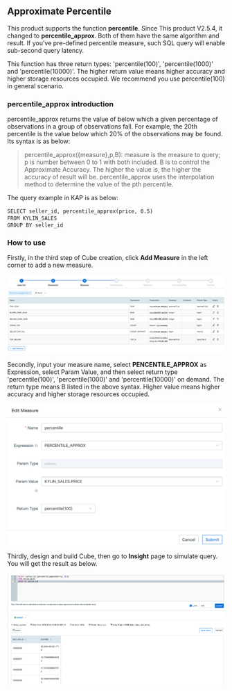 ## Approximate Percentile

This product supports the function **percentile**. Since This product V2.5.4, it changed to **percentile_approx**. Both of them have the same algorithm and result. If you've pre-defined percentile measure, such SQL query will enable sub-second query latency. 

This function has three return types: 'percentile(100)', 'percentile(1000)' and 'percentile(10000)'. The higher return value means higher accuracy and higher storage resources occupied. We recommend you use percentile(100) in general scenario.

### percentile_approx introduction

percentile_approx returns the value of below which a given percentage of observations in a group of observations fall. For example, the 20th percentile is the value below which 20% of the observations may be found. Its syntax is as below:

> percentile_approx({measure},p,B): measure is the measure to query; p is number between 0 to 1 with both included. B is to control the Approximate Accuracy. The higher the value is, the higher the accuracy of result will be. percentile_approx uses the interpolation method to determine the value of the pth percentile. 

The query example in KAP is as below:

```
SELECT seller_id, percentile_approx(price, 0.5)
FROM KYLIN_SALES
GROUP BY seller_id
```

### How to use

Firstly, in the third step of Cube creation, click **Add Measure** in the left corner to add a new measure.

![Add Measure](images/percentile_approximate/1.en.png)

Secondly, input your measure name, select **PENCENTILE_APPROX** as Expression, select Param Value, and then select return type 'percentile(100)', 'percentile(1000)' and 'percentile(10000)' on demand. The return type means B listed in the above syntax. Higher value means higher accuracy and higher storage resources occupied.

![Select return type](images/percentile_approximate/return_type.en.png)

Thirdly, design and build Cube, then go to **Insight** page to simulate query. You will get the result as below.

![SQL query](images/percentile_approximate/cube_query.en.png)

